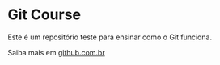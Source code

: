# Git Course

Este é um repositório teste para ensinar como o Git funciona.

Saiba mais em [github.com.br](https://github.com.br)